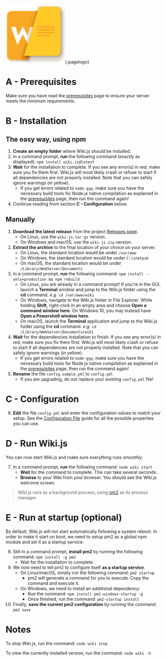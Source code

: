 <!-- TITLE: Install -->
<!-- SUBTITLE: How to install Wiki.js on your server -->
![Wiki](/uploads/page-icons/wiki.png "Wiki"){.pagelogo}
# A - Prerequisites
Make sure you have read the [prerequisites](prerequisites) page to ensure your server meets the minimum requirements.

# B - Installation
## The easy way, using npm
1. **Create an empty folder** where Wiki.js should be installed.
2. In a command prompt, **run** the following command (exactly as displayed): `npm install wiki.js@latest`
3. **Wait** for the installation to complete. If you see any error(s) in red, make sure you fix them first. Wiki.js will most likely crash or refuse to start if all dependencies are not properly installed. Note that you can safely ignore warnings (in yellow).
	- If you get errors related to `node-gyp`, make sure you have the necessary build tools for Node.js native compilation as explained in the [prerequisites](prerequisites) page, then run the command again!
4. Continue reading from section **C - Configuration** below.

## Manually
1. **Download the latest release** from the project [Releases page](https://github.com/Requarks/wiki/releases).
	- On Linux, use the `wiki-js.tar.gz` version.
	- On Windows and macOS, use the `wiki-js.zip` version.
2. **Extract the archive** to the final location of your choice on your server.
	- On Linux, the standard location would be under `/var/www`
	- On Windows, the standard location would be under `C:\inetpub`
	- On macOS, the standard location would be under `/Library/WebServer/Documents`
3. In a command prompt, **run** the following command: `npm install --only=production && npm rebuild`
	- On Linux, you are already in a command prompt! If you're in the GUI, launch a **Terminal** window and jump to the Wiki.js folder using the **cd** command. *e.g.* `cd /var/www/wiki`
	- On Windows, navigate to the Wiki.js folder in File Explorer. While holding **Shift**, right-click in an empty area and choose **Open a command window here**. On Windows 10, you may instead have **Open a Powershell window here**.
	- On macOS, launch the **Terminal** application and jump to the Wiki.js folder using the **cd** command. *e.g.* `cd /Library/WebServer/Documents/wiki`
4. **Wait** for the dependencies installation to finish. If you see any error(s) in red, make sure you fix them first. Wiki.js will most likely crash or refuse to start if all dependencies are not properly installed. Note that you can safely ignore warnings (in yellow).
	- If you get errors related to `node-gyp`, make sure you have the necessary build tools for Node.js native compilation as explained in the [prerequisites](prerequisites) page, then run the command again!
5. **Rename** the file `config.sample.yml` to `config.yml`
	- If you are upgrading, do not replace your existing `config.yml` file!

# C - Configuration
6. **Edit** the file `config.yml` and enter the configuration values to match your setup. See the [Configuration File](install/configuration) guide for all the possible properties you can use.

# D - Run Wiki.js
You can now start Wiki.js and make sure everything runs smoothly:

7. In a command prompt, **run** the following command: `node wiki start`
	- **Wait** for the command to complete. This can take several seconds.
	- **Browse** to your Wiki from your browser. You should see the Wiki.js welcome screen.

> Wiki.js runs as a background process, using [pm2](http://pm2.keymetrics.io/) as its process manager.

# E - Run at startup (optional)
By default, Wiki.js will not start automatically following a system reboot. In order to make it start on boot, we need to setup pm2 as a global npm module and set it as a startup service:

8. Still in a command prompt, **install pm2** by running the following command: `npm install -g pm2`
	- Wait for the installation to complete.
9. We now need to tell pm2 to configure itself **as a startup service**.
	- On Linux/macOS, simply run the following command: `pm2 startup`
		- pm2 will generate a command for you to execute. Copy the command and execute it.
	- On Windows, we need to install an additional dependency:
		- Run the command: `npm install pm2-windows-startup -g`
		- Once finished, run the command: `pm2-startup install`
10. Finally, **save the current pm2 configuration** by running the command: `pm2 save`

# Notes
To stop Wiki.js, run the command: `node wiki stop`

To view the currently installed version, run the command: `node wiki -V`
